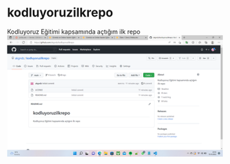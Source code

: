 # kodluyoruzilkrepo
Kodluyoruz Eğitimi kapsamında açtığım ilk repo
![](https://github.com/akgndz/kodluyoruzilkrepo/blob/main/Ads%C4%B1z.png)